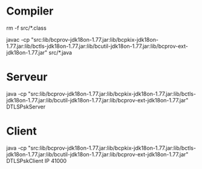 # Compiler
rm -f src/*.class

javac -cp "src:lib/bcprov-jdk18on-1.77.jar:lib/bcpkix-jdk18on-1.77.jar:lib/bctls-jdk18on-1.77.jar:lib/bcutil-jdk18on-1.77.jar:lib/bcprov-ext-jdk18on-1.77.jar" src/*.java

# Serveur
java -cp "src:lib/bcprov-jdk18on-1.77.jar:lib/bcpkix-jdk18on-1.77.jar:lib/bctls-jdk18on-1.77.jar:lib/bcutil-jdk18on-1.77.jar:lib/bcprov-ext-jdk18on-1.77.jar" DTLSPskServer

# Client
java -cp "src:lib/bcprov-jdk18on-1.77.jar:lib/bcpkix-jdk18on-1.77.jar:lib/bctls-jdk18on-1.77.jar:lib/bcutil-jdk18on-1.77.jar:lib/bcprov-ext-jdk18on-1.77.jar" DTLSPskClient IP 41000